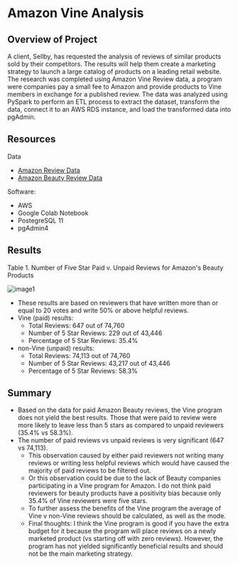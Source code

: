 # Amazon Vine Analysis
## Overview of Project
A client, Sellby, has requested the analysis of reviews of similar products sold by their competitors. The results will help them create a marketing strategy to launch a large catalog of products on a leading retail website. The research was completed using Amazon Vine Review data, a program were companies pay a small fee to Amazon and provide products to Vine members in exchange for a published review. The data was analyzed using PySpark to perform an ETL process to extract the dataset, transform the data, connect it to an AWS RDS instance, and load the transformed data into pgAdmin. 

## Resources
Data
* [Amazon Review Data](https://s3.amazonaws.com/amazon-reviews-pds/tsv/index.txt)
* [Amazon Beauty Review Data](https://s3.amazonaws.com/amazon-reviews-pds/tsv/amazon_reviews_us_Beauty_v1_00.tsv.gz)

Software:
* AWS
* Google Colab Notebook
* PostegreSQL 11
* pgAdmin4

## Results
Table 1. Number of Five Star Paid v. Unpaid Reviews for Amazon's Beauty Products

![image1](https://user-images.githubusercontent.com/57520471/175845715-36c276cb-3917-4d2a-812d-9cb7f958d727.png)

* These results are based on reviewers that have written more than or equal to 20 votes and write 50% or above helpful reviews.
* Vine (paid) results:
  * Total Reviews: 647 out of 74,760
  * Number of 5 Star Reviews: 229 out of 43,446
  * Percentage of 5 Star Reviews: 35.4%
* non-Vine (unpaid) results:
  * Total Reviews: 74,113 out of 74,760
  * Number of 5 Star Reviews: 43,217 out of 43,446
  * Percentage of 5 Star Reviews: 58.3%

## Summary 
* Based on the data for paid Amazon Beauty reviews, the Vine program does not yield the best results. Those that were paid to review were more likely to leave less than 5 stars as compared to unpaid reviewers (35.4% vs 58.3%). 
* The number of paid reviews vs unpaid reviews is very significant (647 vs 74,113). 
  * This observation caused by either paid reviewers not writing many reviews or writing less helpful reviews which would have caused the majority of paid reviews to be filtered out. 
  * Or this observation could be due to the lack of Beauty companies participating in a Vine program for Amazon. I do not think paid reviewers for beauty products have a positivity bias because only 35.4% of Vine reviewers were five stars. 
  * To further assess the benefits of the Vine program the average of Vine v non-Vine reviews should be calculated, as well as the mode.
  * Final thoughts: I think the Vine program is good if you have the extra budget for it because the program will place reviews on a newly marketed product (vs starting off with zero reviews). However, the program has not yielded significantly beneficial results and should not be the main marketing strategy. 
